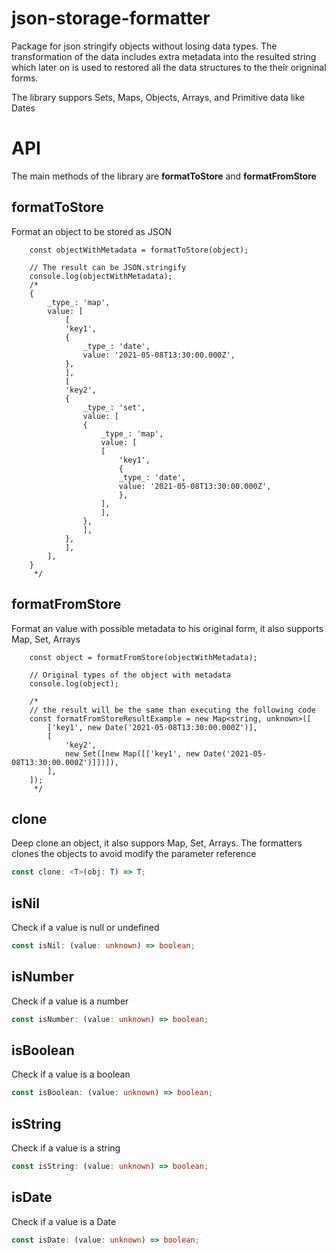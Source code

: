 # json-storage-formatter

Package for json stringify objects without losing data types. The transformation of the data includes extra metadata into the resulted string which later on is used to restored all the data structures to the their origninal forms.

The library suppors Sets, Maps, Objects, Arrays, and Primitive data like Dates

# API

The main methods of the library are **formatToStore** and **formatFromStore**

## formatToStore

Format an object to be stored as JSON

```TS
    const objectWithMetadata = formatToStore(object);

    // The result can be JSON.stringify
    console.log(objectWithMetadata);
    /*
    {
        _type_: 'map',
        value: [
            [
            'key1',
            {
                _type_: 'date',
                value: '2021-05-08T13:30:00.000Z',
            },
            ],
            [
            'key2',
            {
                _type_: 'set',
                value: [
                {
                    _type_: 'map',
                    value: [
                    [
                        'key1',
                        {
                        _type_: 'date',
                        value: '2021-05-08T13:30:00.000Z',
                        },
                    ],
                    ],
                },
                ],
            },
            ],
        ],
    }
     */

```

## formatFromStore

Format an value with possible metadata to his original form, it also supports Map, Set, Arrays

```TS
    const object = formatFromStore(objectWithMetadata);

    // Original types of the object with metadata
    console.log(object);

    /*
    // the result will be the same than executing the following code
    const formatFromStoreResultExample = new Map<string, unknown>([
        ['key1', new Date('2021-05-08T13:30:00.000Z')],
        [
            'key2',
            new Set([new Map([['key1', new Date('2021-05-08T13:30:00.000Z')]])]),
        ],
    ]);
     */
```

## clone

Deep clone an object, it also suppors Map, Set, Arrays.
The formatters clones the objects to avoid modify the parameter reference

```ts
const clone: <T>(obj: T) => T;
```

## isNil

Check if a value is null or undefined

```ts
const isNil: (value: unknown) => boolean;
```

## isNumber

Check if a value is a number

```ts
const isNumber: (value: unknown) => boolean;
```

## isBoolean

Check if a value is a boolean

```ts
const isBoolean: (value: unknown) => boolean;
```

## isString

Check if a value is a string

```ts
const isString: (value: unknown) => boolean;
```

## isDate

Check if a value is a Date

```ts
const isDate: (value: unknown) => boolean;
```
